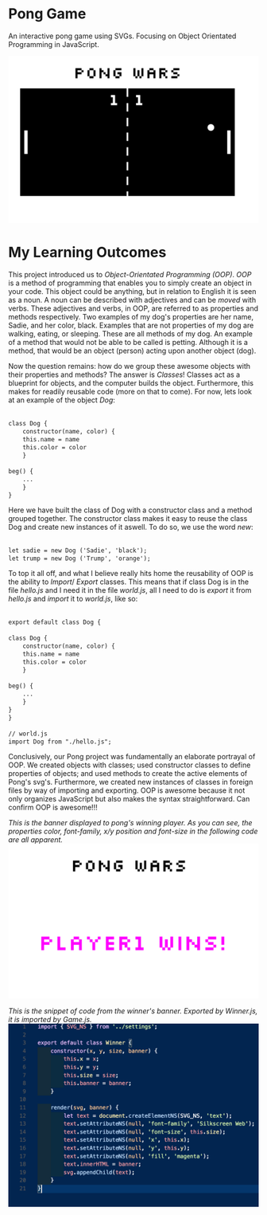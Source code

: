 # Pong Game

An interactive pong game using SVGs. Focusing on Object Orientated Programming in JavaScript.

![Pong!](./public/screenshots/pong-snippet.png)

# My Learning Outcomes

This project introduced us to _Object-Orientated Programming (OOP)_. _OOP_ is a method of programming that enables you to simply
create an object in your code. This object could be anything, but in relation to English it is seen as a noun. A noun can be
described with adjectives and can be *moved* with verbs. These adjectives and verbs, in OOP, are referred to as properties and
methods respectively. Two examples of my dog's properties are her name, Sadie, and her color, black. Examples that are not
properties of my dog are walking, eating, or sleeping. These are all methods of my dog. An example of a method that would not
be able to be called is petting. Although it is a method, that would be an object (person) acting upon another object (dog).

Now the question remains: how do we group these awesome objects with their properties and methods? The answer is _Classes_!
Classes act as a blueprint for objects, and the computer builds the object. Furthermore, this makes for readily reusable code
(more on that to come). For now, lets look at an example of the object _Dog_:

<pre><code>
class Dog {
    constructor(name, color) {
    this.name = name
    this.color = color
    }

beg() {
    ...
    }
}</code></pre>

Here we have built the class of Dog with a constructor class and a method grouped together. The constructor class makes it easy to
reuse the class Dog and create new instances of it aswell. To do so, we use the word _new_:

<pre><code>
let sadie = new Dog ('Sadie', 'black');
let trump = new Dog ('Trump', 'orange');</code></pre>

To top it all off, and what I believe really hits home the reusability of OOP is the ability to _Import_/ _Export_ classes. This means
that if class Dog is in the file *hello.js* and I need it in the file *world.js*, all I need to do is _export_ it from *hello.js*
and _import_ it to *world.js*, like so:

<pre><code>
export default class Dog {

class Dog {
    constructor(name, color) {
    this.name = name
    this.color = color
    }

beg() {
    ...
    }
}
}

// world.js
import Dog from "./hello.js";</code></pre>

Conclusively, our Pong project was fundamentally an elaborate portrayal of OOP. We created objects with classes; used constructor
classes to define properties of objects; and used methods to create the active elements of Pong's svg's. Furthermore,
we created new instances of classes in foreign files by way of importing and exporting. OOP is awesome because it not only
organizes JavaScript but also makes the syntax straightforward. Can confirm OOP is awesome!!!

*This is the banner displayed to pong's winning player. As you can see, the properties color, font-family, x/y position and font-size in the following code are all apparent.*
![Resulting Winner Banner from following code snippet](./public/screenshots/winner-banner.png)

*This is the snippet of code from the winner's banner. Exported by _Winner.js_, it is imported by _Game.js_.*
![Pong Winner Banner code snippet](./public/screenshots/winner-snippet.png)


